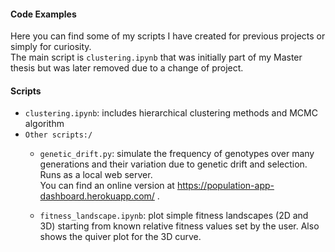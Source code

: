 #### Code Examples
Here you can find some of my scripts I have created for previous projects or simply for curiosity.  
The main script is `clustering.ipynb` that was initially part of my Master thesis but was later removed due to a change of project.

#### Scripts
* `clustering.ipynb`: includes hierarchical clustering methods and MCMC algorithm
* `Other scripts:/`
	* `genetic_drift.py`: simulate the frequency of genotypes over many generations and their variation due to genetic drift and selection. Runs as a local web server.   
	You can find an online version at https://population-app-dashboard.herokuapp.com/ .
 
	* `fitness_landscape.ipynb`: plot simple fitness landscapes (2D and 3D) starting from known relative fitness values set by the user. Also shows the quiver plot for the 3D curve.